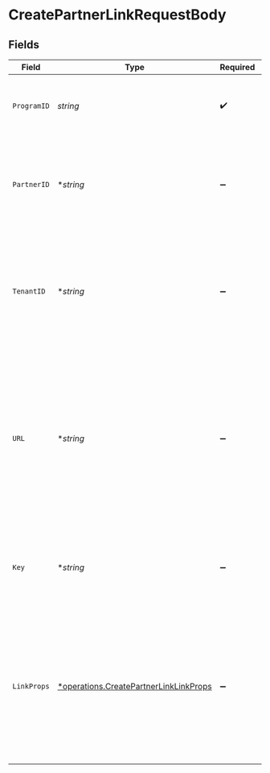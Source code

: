 # CreatePartnerLinkRequestBody


## Fields

| Field                                                                                                                                                           | Type                                                                                                                                                            | Required                                                                                                                                                        | Description                                                                                                                                                     |
| --------------------------------------------------------------------------------------------------------------------------------------------------------------- | --------------------------------------------------------------------------------------------------------------------------------------------------------------- | --------------------------------------------------------------------------------------------------------------------------------------------------------------- | --------------------------------------------------------------------------------------------------------------------------------------------------------------- |
| `ProgramID`                                                                                                                                                     | *string*                                                                                                                                                        | :heavy_check_mark:                                                                                                                                              | The ID of the program that the partner is enrolled in.                                                                                                          |
| `PartnerID`                                                                                                                                                     | **string*                                                                                                                                                       | :heavy_minus_sign:                                                                                                                                              | The ID of the partner to create a link for. Will take precedence over `tenantId` if provided.                                                                   |
| `TenantID`                                                                                                                                                      | **string*                                                                                                                                                       | :heavy_minus_sign:                                                                                                                                              | The ID of the partner in your system. If both `partnerId` and `tenantId` are not provided, an error will be thrown.                                             |
| `URL`                                                                                                                                                           | **string*                                                                                                                                                       | :heavy_minus_sign:                                                                                                                                              | The URL to shorten (if not provided, the program's default URL will be used). Will throw an error if the domain doesn't match the program's default URL domain. |
| `Key`                                                                                                                                                           | **string*                                                                                                                                                       | :heavy_minus_sign:                                                                                                                                              | The short link slug. If not provided, a random 7-character slug will be generated.                                                                              |
| `LinkProps`                                                                                                                                                     | [*operations.CreatePartnerLinkLinkProps](../../models/operations/createpartnerlinklinkprops.md)                                                                 | :heavy_minus_sign:                                                                                                                                              | Additional properties that you can pass to the partner's short link. Will be used to override the default link properties for this partner.                     |